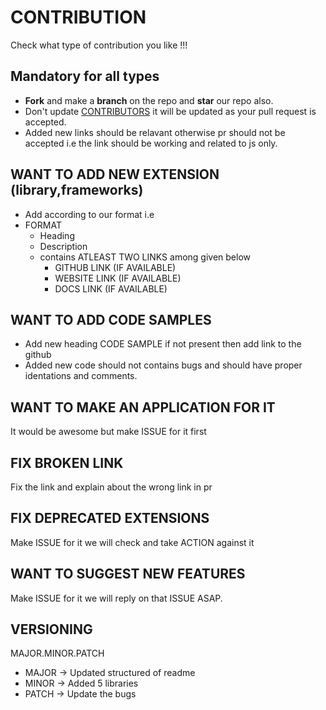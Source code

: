 # CONTRIBUTION

Check what type of contribution you like !!!

## Mandatory for all types

* **Fork** and make a **branch** on the repo and **star** our repo also.
* Don't update [CONTRIBUTORS](CONTRIBUTORS.md) it will be updated as your pull request is accepted.
* Added new links should be relavant otherwise pr should not be accepted i.e the link should be working and related to js only.

## WANT TO ADD NEW EXTENSION (library,frameworks)

* Add according to our format i.e
* FORMAT
  * Heading
  * Description
  * contains ATLEAST TWO LINKS among given below
    * GITHUB LINK (IF AVAILABLE)
    * WEBSITE LINK (IF AVAILABLE)
    * DOCS LINK (IF AVAILABLE)

## WANT TO ADD CODE SAMPLES

* Add new heading CODE SAMPLE if not present then add link to the github
* Added new code should not contains bugs and should have proper identations and comments.

## WANT TO MAKE AN APPLICATION FOR IT

It would be awesome but make ISSUE for it first

## FIX BROKEN LINK

Fix the link and explain about the wrong link in pr

## FIX DEPRECATED EXTENSIONS

Make ISSUE for it we will check and take ACTION against it

## WANT TO SUGGEST NEW FEATURES

Make ISSUE for it we will reply on that ISSUE ASAP.

## VERSIONING

MAJOR.MINOR.PATCH

* MAJOR -> Updated structured of readme
* MINOR -> Added 5 libraries
* PATCH -> Update the bugs